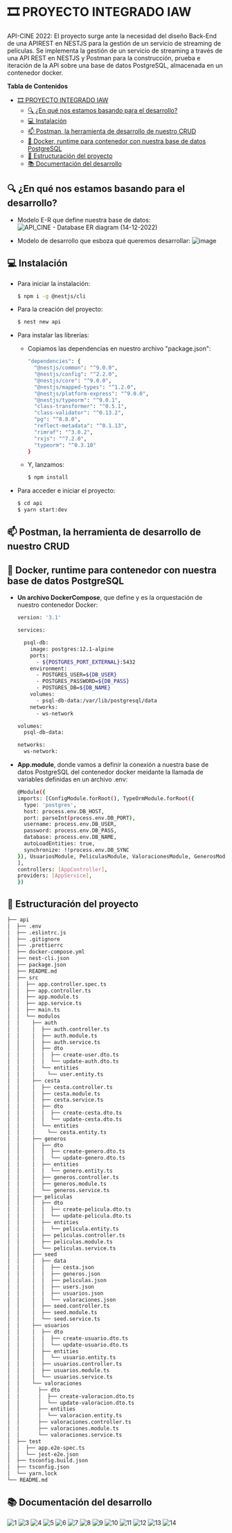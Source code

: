 
# 🎞️ PROYECTO INTEGRADO IAW

API-CINE 2022:
El proyecto surge ante la necesidad del diseño Back-End de una APIREST en NESTJS para la gestión de un servicio de streaming de películas. Se implementa la gestión de un servicio de streaming a través de una API REST en NESTJS y Postman para la construcción, prueba e iteración de la API sobre una base de datos PostgreSQL, almacenada en un contenedor docker.

<!-- START doctoc generated TOC please keep comment here to allow auto update -->
<!-- DON'T EDIT THIS SECTION, INSTEAD RE-RUN doctoc TO UPDATE -->
**Tabla de Contenidos**

- [🎞️ PROYECTO INTEGRADO IAW](#-proyecto-integrado-iaw)
  - [🔍 ¿En qué nos estamos basando para el desarrollo?](#-%C2%BFen-qu%C3%A9-nos-estamos-basando-para-el-desarrollo)
  - [💻 Instalación](#-instalaci%C3%B3n)
  - [📫 Postman, la herramienta de desarrollo de nuestro CRUD](#-postman-la-herramienta-de-desarrollo-de-nuestro-crud)
  - [🐳 Docker, runtime para contenedor con nuestra base de datos PostgreSQL](#-docker-runtime-para-contenedor-con-nuestra-base-de-datos-postgresql)
  - [📎 Estructuración del proyecto](#-estructuraci%C3%B3n-del-proyecto)
  - [📚 Documentación del desarrollo](#-documentaci%C3%B3n-del-desarrollo)

<!-- END doctoc generated TOC please keep comment here to allow auto update -->

## 🔍 ¿En qué nos estamos basando para el desarrollo?

- Modelo E-R que define nuestra base de datos:
![API_CINE - Database ER diagram (14-12-2022)](https://user-images.githubusercontent.com/114055167/207689060-3f97c60d-4907-447f-84fd-daac1fb2d298.png)

- Modelo de desarrollo que esboza qué queremos desarrollar:
![image](https://user-images.githubusercontent.com/114055167/207802084-fb5c8d03-faee-49df-81d7-ae12d6403c09.png)



## 💻 Instalación

- Para iniciar la instalación:
  ```bash
  $ npm i -g @nestjs/cli
  ```

- Para la creación del proyecto:
  ```bash
  $ nest new api
  ```

- Para instalar las librerías:
  - Copiamos las dependencias en nuestro archivo "package.json":
    ```bash
    "dependencies": {
      "@nestjs/common": "^9.0.0",
      "@nestjs/config": "^2.2.0",
      "@nestjs/core": "^9.0.0",
      "@nestjs/mapped-types": "^1.2.0",
      "@nestjs/platform-express": "^9.0.0",
      "@nestjs/typeorm": "^9.0.1",
      "class-transformer": "^0.5.1",
      "class-validator": "^0.13.2",
      "pg": "^8.8.0",
      "reflect-metadata": "^0.1.13",
      "rimraf": "^3.0.2",
      "rxjs": "^7.2.0",
      "typeorm": "^0.3.10"
    }
    ```
  - Y, lanzamos:
    ```bash
    $ npm install
    ```

- Para acceder e iniciar el proyecto:
  ```bash
  $ cd api
  $ yarn start:dev
  ```

##  📫 Postman, la herramienta de desarrollo de nuestro CRUD



## 🐳 Docker, runtime para contenedor con nuestra base de datos PostgreSQL

- **Un archivo DockerCompose**, que define y es la orquestación de nuestro contenedor Docker:
  ```bash
  version: '3.1'

  services:

    psql-db:
      image: postgres:12.1-alpine
      ports:
        - ${POSTGRES_PORT_EXTERNAL}:5432
      environment:
        - POSTGRES_USER=${DB_USER}
        - POSTGRES_PASSWORD=${DB_PASS}
        - POSTGRES_DB=${DB_NAME}
      volumes:
        - psql-db-data:/var/lib/postgresql/data
      networks:
        - ws-network

  volumes:
    psql-db-data:

  networks:
    ws-network:
  ```

- **App.module**, donde vamos a definir la conexión a nuestra base de datos PostgreSQL del contenedor docker meidante la llamada de variables definidas en un archivo .env:
  ```bash
  @Module({
  imports: [ConfigModule.forRoot(), TypeOrmModule.forRoot({
    type: 'postgres',
    host: process.env.DB_HOST,
    port: parseInt(process.env.DB_PORT),
    username: process.env.DB_USER,
    password: process.env.DB_PASS,
    database: process.env.DB_NAME,
    autoLoadEntities: true,
    synchronize: !!process.env.DB_SYNC
  }), UsuariosModule, PeliculasModule, ValoracionesModule, GenerosModule, CestaModule, AuthModule, SeedModule
  ],
  controllers: [AppController],
  providers: [AppService],
  })
  ```

## 📎 Estructuración del proyecto
```bash
├── api
│  ├── .env
│  ├── .eslintrc.js
│  ├── .gitignore
│  ├── .prettierrc
│  ├── docker-compose.yml
│  ├── nest-cli.json
│  ├── package.json
│  ├── README.md
│  ├── src
│  │  ├── app.controller.spec.ts
│  │  ├── app.controller.ts
│  │  ├── app.module.ts
│  │  ├── app.service.ts
│  │  ├── main.ts
│  │  └── modulos
│  │    ├── auth
│  │    │  ├── auth.controller.ts
│  │    │  ├── auth.module.ts
│  │    │  ├── auth.service.ts
│  │    │  ├── dto
│  │    │  │  ├── create-user.dto.ts
│  │    │  │  └── update-auth.dto.ts
│  │    │  └── entities
│  │    │    └── user.entity.ts
│  │    ├── cesta
│  │    │  ├── cesta.controller.ts
│  │    │  ├── cesta.module.ts
│  │    │  ├── cesta.service.ts
│  │    │  ├── dto
│  │    │  │  ├── create-cesta.dto.ts
│  │    │  │  └── update-cesta.dto.ts
│  │    │  └── entities
│  │    │    └── cesta.entity.ts
│  │    ├── generos
│  │    │  ├── dto
│  │    │  │  ├── create-genero.dto.ts
│  │    │  │  └── update-genero.dto.ts
│  │    │  ├── entities
│  │    │  │  └── genero.entity.ts
│  │    │  ├── generos.controller.ts
│  │    │  ├── generos.module.ts
│  │    │  └── generos.service.ts
│  │    ├── peliculas
│  │    │  ├── dto
│  │    │  │  ├── create-pelicula.dto.ts
│  │    │  │  └── update-pelicula.dto.ts
│  │    │  ├── entities
│  │    │  │  └── pelicula.entity.ts
│  │    │  ├── peliculas.controller.ts
│  │    │  ├── peliculas.module.ts
│  │    │  └── peliculas.service.ts
│  │    ├── seed
│  │    │  ├── data
│  │    │  │  ├── cesta.json
│  │    │  │  ├── generos.json
│  │    │  │  ├── peliculas.json
│  │    │  │  ├── users.json
│  │    │  │  ├── usuarios.json
│  │    │  │  └── valoraciones.json
│  │    │  ├── seed.controller.ts
│  │    │  ├── seed.module.ts
│  │    │  └── seed.service.ts
│  │    ├── usuarios
│  │    │  ├── dto
│  │    │  │  ├── create-usuario.dto.ts
│  │    │  │  └── update-usuario.dto.ts
│  │    │  ├── entities
│  │    │  │  └── usuario.entity.ts
│  │    │  ├── usuarios.controller.ts
│  │    │  ├── usuarios.module.ts
│  │    │  └── usuarios.service.ts
│  │    └── valoraciones
│  │      ├── dto
│  │      │  ├── create-valoracion.dto.ts
│  │      │  └── update-valoracion.dto.ts
│  │      ├── entities
│  │      │  └── valoracion.entity.ts
│  │      ├── valoraciones.controller.ts
│  │      ├── valoraciones.module.ts
│  │      └── valoraciones.service.ts
│  ├── test
│  │  ├── app.e2e-spec.ts
│  │  └── jest-e2e.json
│  ├── tsconfig.build.json
│  ├── tsconfig.json
│  └── yarn.lock
└── README.md
```

## 📚 Documentación del desarrollo
![1](https://user-images.githubusercontent.com/114055167/208981281-48622890-974b-4678-a1c6-dd5557ddb49e.png)
![3](https://user-images.githubusercontent.com/114055167/208981300-4023be4a-f907-4646-8733-5430e818120c.png)
![4](https://user-images.githubusercontent.com/114055167/208981306-d0c536d6-8b66-4d9b-9238-b966c1d3bfb3.png)
![5](https://user-images.githubusercontent.com/114055167/208981312-dc5159f2-4962-47a7-a627-4a631d7501ac.png)
![6](https://user-images.githubusercontent.com/114055167/208981318-7ed8efd6-edb6-43d0-b8c5-6945a76d3e4f.png)
![7](https://user-images.githubusercontent.com/114055167/208981323-cf4b54fe-95d0-4bf2-bda9-5c649216e069.png)
![8](https://user-images.githubusercontent.com/114055167/208981330-df04c2f9-56d7-45e5-b3f7-6c701f9ade36.png)
![9](https://user-images.githubusercontent.com/114055167/208981372-5365aabf-b511-4315-b815-3eca8122922d.png)
![10](https://user-images.githubusercontent.com/114055167/208981375-bb5edfa1-83b9-4420-b291-8a0381c7de01.png)
![11](https://user-images.githubusercontent.com/114055167/208981380-fca325c9-568e-4500-968d-08ef777363c4.png)
![12](https://user-images.githubusercontent.com/114055167/208981383-bc24aea0-59a3-43ee-950d-88b99456b56f.png)
![13](https://user-images.githubusercontent.com/114055167/208981385-2f145490-d4e5-469d-91a0-29da013006b3.png)
![14](https://user-images.githubusercontent.com/114055167/208981390-e8204dbf-caad-4478-9742-97481eebf3e0.png)

